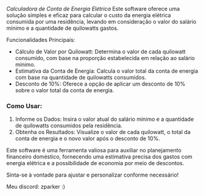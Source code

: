 *Calculadora de Conta de Energia Elétrica*
Este software oferece uma solução simples e eficaz para calcular o custo da energia elétrica consumida por uma residência, levando em consideração o valor do salário mínimo e a quantidade de quilowatts gastos.

Funcionalidades Principais:
- Cálculo de Valor por Quilowatt: Determina o valor de cada quilowatt consumido, com base na proporção estabelecida em relação ao salário mínimo.
- Estimativa da Conta de Energia: Calcula o valor total da conta de energia com base na quantidade de quilowatts consumidos.
- Desconto de 10%: Oferece a opção de aplicar um desconto de 10% sobre o valor total da conta de energia.

### Como Usar:
1. Informe os Dados: Insira o valor atual do salário mínimo e a quantidade de quilowatts consumidos pela residência.
2. Obtenha os Resultados: Visualize o valor de cada quilowatt, o total da conta de energia e o novo valor após o desconto de 10%.

Este software é uma ferramenta valiosa para auxiliar no planejamento financeiro doméstico, fornecendo uma estimativa precisa dos gastos com energia elétrica e a possibilidade de economia por meio de descontos.

Sinta-se à vontade para ajustar e personalizar conforme necessário!

Meu discord: zparker
:)
